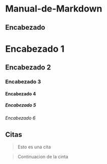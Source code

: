 # Manual-de-Markdown

## Encabezado

# Encabezado 1

## Encabezado 2

### Encabezado 3

#### Encabezado 4

##### Encabezado 5

###### Encabezado 6

## Citas

> Esto es una cita

> Continuacion de la cinta
